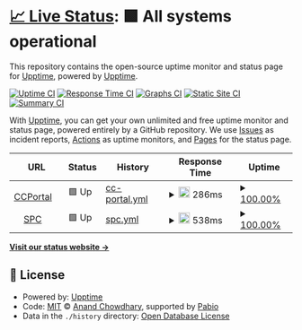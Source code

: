# [📈 Live Status](https://upptime.github.io/upptime): <!--live status--> **🟩 All systems operational**

This repository contains the open-source uptime monitor and status page for [Upptime](https://upptime.js.org), powered by [Upptime](https://github.com/upptime/upptime).

[![Uptime CI](https://github.com/upptime/upptime/workflows/Uptime%20CI/badge.svg)](https://github.com/upptime/upptime/actions?query=workflow%3A%22Uptime+CI%22)
[![Response Time CI](https://github.com/upptime/upptime/workflows/Response%20Time%20CI/badge.svg)](https://github.com/upptime/upptime/actions?query=workflow%3A%22Response+Time+CI%22)
[![Graphs CI](https://github.com/upptime/upptime/workflows/Graphs%20CI/badge.svg)](https://github.com/upptime/upptime/actions?query=workflow%3A%22Graphs+CI%22)
[![Static Site CI](https://github.com/upptime/upptime/workflows/Static%20Site%20CI/badge.svg)](https://github.com/upptime/upptime/actions?query=workflow%3A%22Static+Site+CI%22)
[![Summary CI](https://github.com/upptime/upptime/workflows/Summary%20CI/badge.svg)](https://github.com/upptime/upptime/actions?query=workflow%3A%22Summary+CI%22)

With [Upptime](https://upptime.js.org), you can get your own unlimited and free uptime monitor and status page, powered entirely by a GitHub repository. We use [Issues](https://github.com/upptime/upptime/issues) as incident reports, [Actions](https://github.com/upptime/upptime/actions) as uptime monitors, and [Pages](https://upptime.github.io/upptime) for the status page.

<!--start: status pages-->
<!-- This summary is generated by Upptime (https://github.com/upptime/upptime) -->
<!-- Do not edit this manually, your changes will be overwritten -->
<!-- prettier-ignore -->
| URL | Status | History | Response Time | Uptime |
| --- | ------ | ------- | ------------- | ------ |
| <img alt="" src="https://icons.duckduckgo.com/ip3/ccportal.genesys.com.ico" height="13"> [CCPortal](https://ccportal.genesys.com) | 🟩 Up | [cc-portal.yml](https://github.com/PierrickLozach/upptime/commits/HEAD/history/cc-portal.yml) | <details><summary><img alt="Response time graph" src="./graphs/cc-portal/response-time-week.png" height="20"> 286ms</summary><br><a href="https://upptime.github.io/upptime/history/cc-portal"><img alt="Response time 285" src="https://img.shields.io/endpoint?url=https%3A%2F%2Fraw.githubusercontent.com%2FPierrickLozach%2Fupptime%2FHEAD%2Fapi%2Fcc-portal%2Fresponse-time.json"></a><br><a href="https://upptime.github.io/upptime/history/cc-portal"><img alt="24-hour response time 412" src="https://img.shields.io/endpoint?url=https%3A%2F%2Fraw.githubusercontent.com%2FPierrickLozach%2Fupptime%2FHEAD%2Fapi%2Fcc-portal%2Fresponse-time-day.json"></a><br><a href="https://upptime.github.io/upptime/history/cc-portal"><img alt="7-day response time 286" src="https://img.shields.io/endpoint?url=https%3A%2F%2Fraw.githubusercontent.com%2FPierrickLozach%2Fupptime%2FHEAD%2Fapi%2Fcc-portal%2Fresponse-time-week.json"></a><br><a href="https://upptime.github.io/upptime/history/cc-portal"><img alt="30-day response time 285" src="https://img.shields.io/endpoint?url=https%3A%2F%2Fraw.githubusercontent.com%2FPierrickLozach%2Fupptime%2FHEAD%2Fapi%2Fcc-portal%2Fresponse-time-month.json"></a><br><a href="https://upptime.github.io/upptime/history/cc-portal"><img alt="1-year response time 285" src="https://img.shields.io/endpoint?url=https%3A%2F%2Fraw.githubusercontent.com%2FPierrickLozach%2Fupptime%2FHEAD%2Fapi%2Fcc-portal%2Fresponse-time-year.json"></a></details> | <details><summary><a href="https://upptime.github.io/upptime/history/cc-portal">100.00%</a></summary><a href="https://upptime.github.io/upptime/history/cc-portal"><img alt="All-time uptime 100.00%" src="https://img.shields.io/endpoint?url=https%3A%2F%2Fraw.githubusercontent.com%2FPierrickLozach%2Fupptime%2FHEAD%2Fapi%2Fcc-portal%2Fuptime.json"></a><br><a href="https://upptime.github.io/upptime/history/cc-portal"><img alt="24-hour uptime 100.00%" src="https://img.shields.io/endpoint?url=https%3A%2F%2Fraw.githubusercontent.com%2FPierrickLozach%2Fupptime%2FHEAD%2Fapi%2Fcc-portal%2Fuptime-day.json"></a><br><a href="https://upptime.github.io/upptime/history/cc-portal"><img alt="7-day uptime 100.00%" src="https://img.shields.io/endpoint?url=https%3A%2F%2Fraw.githubusercontent.com%2FPierrickLozach%2Fupptime%2FHEAD%2Fapi%2Fcc-portal%2Fuptime-week.json"></a><br><a href="https://upptime.github.io/upptime/history/cc-portal"><img alt="30-day uptime 100.00%" src="https://img.shields.io/endpoint?url=https%3A%2F%2Fraw.githubusercontent.com%2FPierrickLozach%2Fupptime%2FHEAD%2Fapi%2Fcc-portal%2Fuptime-month.json"></a><br><a href="https://upptime.github.io/upptime/history/cc-portal"><img alt="1-year uptime 100.00%" src="https://img.shields.io/endpoint?url=https%3A%2F%2Fraw.githubusercontent.com%2FPierrickLozach%2Fupptime%2FHEAD%2Fapi%2Fcc-portal%2Fuptime-year.json"></a></details>
| <img alt="" src="https://icons.duckduckgo.com/ip3/spc.genesys.com.ico" height="13"> [SPC](https://spc.genesys.com) | 🟩 Up | [spc.yml](https://github.com/PierrickLozach/upptime/commits/HEAD/history/spc.yml) | <details><summary><img alt="Response time graph" src="./graphs/spc/response-time-week.png" height="20"> 538ms</summary><br><a href="https://upptime.github.io/upptime/history/spc"><img alt="Response time 546" src="https://img.shields.io/endpoint?url=https%3A%2F%2Fraw.githubusercontent.com%2FPierrickLozach%2Fupptime%2FHEAD%2Fapi%2Fspc%2Fresponse-time.json"></a><br><a href="https://upptime.github.io/upptime/history/spc"><img alt="24-hour response time 575" src="https://img.shields.io/endpoint?url=https%3A%2F%2Fraw.githubusercontent.com%2FPierrickLozach%2Fupptime%2FHEAD%2Fapi%2Fspc%2Fresponse-time-day.json"></a><br><a href="https://upptime.github.io/upptime/history/spc"><img alt="7-day response time 538" src="https://img.shields.io/endpoint?url=https%3A%2F%2Fraw.githubusercontent.com%2FPierrickLozach%2Fupptime%2FHEAD%2Fapi%2Fspc%2Fresponse-time-week.json"></a><br><a href="https://upptime.github.io/upptime/history/spc"><img alt="30-day response time 560" src="https://img.shields.io/endpoint?url=https%3A%2F%2Fraw.githubusercontent.com%2FPierrickLozach%2Fupptime%2FHEAD%2Fapi%2Fspc%2Fresponse-time-month.json"></a><br><a href="https://upptime.github.io/upptime/history/spc"><img alt="1-year response time 546" src="https://img.shields.io/endpoint?url=https%3A%2F%2Fraw.githubusercontent.com%2FPierrickLozach%2Fupptime%2FHEAD%2Fapi%2Fspc%2Fresponse-time-year.json"></a></details> | <details><summary><a href="https://upptime.github.io/upptime/history/spc">100.00%</a></summary><a href="https://upptime.github.io/upptime/history/spc"><img alt="All-time uptime 100.00%" src="https://img.shields.io/endpoint?url=https%3A%2F%2Fraw.githubusercontent.com%2FPierrickLozach%2Fupptime%2FHEAD%2Fapi%2Fspc%2Fuptime.json"></a><br><a href="https://upptime.github.io/upptime/history/spc"><img alt="24-hour uptime 100.00%" src="https://img.shields.io/endpoint?url=https%3A%2F%2Fraw.githubusercontent.com%2FPierrickLozach%2Fupptime%2FHEAD%2Fapi%2Fspc%2Fuptime-day.json"></a><br><a href="https://upptime.github.io/upptime/history/spc"><img alt="7-day uptime 100.00%" src="https://img.shields.io/endpoint?url=https%3A%2F%2Fraw.githubusercontent.com%2FPierrickLozach%2Fupptime%2FHEAD%2Fapi%2Fspc%2Fuptime-week.json"></a><br><a href="https://upptime.github.io/upptime/history/spc"><img alt="30-day uptime 100.00%" src="https://img.shields.io/endpoint?url=https%3A%2F%2Fraw.githubusercontent.com%2FPierrickLozach%2Fupptime%2FHEAD%2Fapi%2Fspc%2Fuptime-month.json"></a><br><a href="https://upptime.github.io/upptime/history/spc"><img alt="1-year uptime 100.00%" src="https://img.shields.io/endpoint?url=https%3A%2F%2Fraw.githubusercontent.com%2FPierrickLozach%2Fupptime%2FHEAD%2Fapi%2Fspc%2Fuptime-year.json"></a></details>

<!--end: status pages-->

[**Visit our status website →**](https://upptime.github.io/upptime)

## 📄 License

- Powered by: [Upptime](https://github.com/upptime/upptime)
- Code: [MIT](./LICENSE) © [Anand Chowdhary](https://anandchowdhary.com), supported by [Pabio](https://pabio.com)
- Data in the `./history` directory: [Open Database License](https://opendatacommons.org/licenses/odbl/1-0/)
